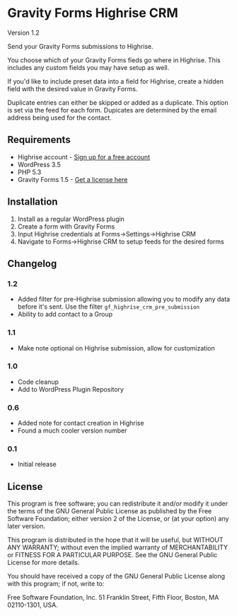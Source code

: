 Gravity Forms Highrise CRM
==========================

Version 1.2

Send your Gravity Forms submissions to Highrise. 

You choose which of your Gravity Forms fieds go where in Highrise. This includes any custom fields you may have setup as well. 

If you'd like to include preset data into a field for Highrise, create a hidden field with the desired value in Gravity Forms.

Duplicate entries can either be skipped or added as a duplicate. This option is set via the feed for each form. Dupicates are determined by the email address being used for the contact.

## Requirements
* Highrise account - [Sign up for a free account](https://signup.37signals.com/highrise/Free/signup/new)
* WordPress 3.5
* PHP 5.3
* Gravity Forms 1.5 - [Get a license here](http://benjaminhays.com/gravityforms)

## Installation
1. Install as a regular WordPress plugin
3. Create a form with Gravity Forms
4. Input Highrise credentials at Forms->Settings->Highrise CRM
5. Navigate to Forms->Highrise CRM to setup feeds for the desired forms

## Changelog

### 1.2
* Added filter for pre-Highrise submission allowing you to modify any data before it's sent. Use the filter `gf_highrise_crm_pre_submission`
* Ability to add contact to a Group

### 1.1
* Make note optional on Highrise submission, allow for customization

### 1.0 
* Code cleanup
* Add to WordPress Plugin Repository

### 0.6
* Added note for contact creation in Highrise
* Found a much cooler version number

### 0.1 
* Initial release

## License
This program is free software; you can redistribute it and/or modify it under the terms of the GNU General Public License as published by the Free Software Foundation; either version 2 of the License, or (at your option) any later version.

This program is distributed in the hope that it will be useful, but WITHOUT ANY WARRANTY; without even the implied warranty of MERCHANTABILITY or FITNESS FOR A PARTICULAR PURPOSE. See the GNU General Public License for more details.

You should have received a copy of the GNU General Public License along with this program; if not, write to:

Free Software Foundation, Inc. 51 Franklin Street, Fifth Floor, Boston, MA 02110-1301, USA.